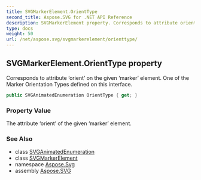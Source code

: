 ```yaml
---
title: SVGMarkerElement.OrientType
second_title: Aspose.SVG for .NET API Reference
description: SVGMarkerElement property. Corresponds to attribute orient on the given marker element. One of the Marker Orientation Types defined on this interface
type: docs
weight: 50
url: /net/aspose.svg/svgmarkerelement/orienttype/
---
```

## SVGMarkerElement.OrientType property

Corresponds to attribute ‘orient’ on the given ‘marker’ element. One of the Marker Orientation Types defined on this interface.

```csharp
public SVGAnimatedEnumeration OrientType { get; }
```

### Property Value

The attribute ‘orient’ of the given ‘marker’ element.

### See Also

* class [SVGAnimatedEnumeration](../../../aspose.svg.datatypes/svganimatedenumeration/)
* class [SVGMarkerElement](../)
* namespace [Aspose.Svg](../../svgmarkerelement/)
* assembly [Aspose.SVG](../../../)
